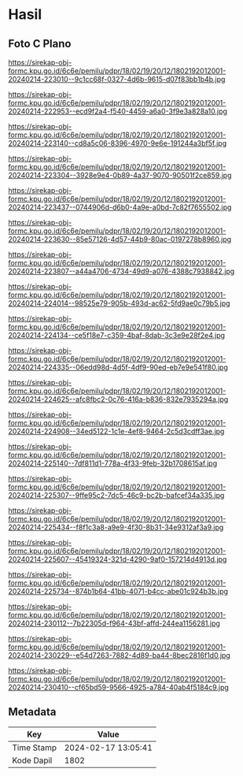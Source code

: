 # Hasil

## Foto C Plano

https://sirekap-obj-formc.kpu.go.id/6c6e/pemilu/pdpr/18/02/19/20/12/1802192012001-20240214-223010--9c1cc68f-0327-4d6b-9615-d07f83bb1b4b.jpg

https://sirekap-obj-formc.kpu.go.id/6c6e/pemilu/pdpr/18/02/19/20/12/1802192012001-20240214-222953--ecd9f2a4-f540-4459-a6a0-3f9e3a828a10.jpg

https://sirekap-obj-formc.kpu.go.id/6c6e/pemilu/pdpr/18/02/19/20/12/1802192012001-20240214-223140--cd8a5c06-8396-4970-9e6e-191244a3bf5f.jpg

https://sirekap-obj-formc.kpu.go.id/6c6e/pemilu/pdpr/18/02/19/20/12/1802192012001-20240214-223304--3928e9e4-0b89-4a37-9070-90501f2ce859.jpg

https://sirekap-obj-formc.kpu.go.id/6c6e/pemilu/pdpr/18/02/19/20/12/1802192012001-20240214-223437--0744906d-d6b0-4a9e-a0bd-7c82f7655502.jpg

https://sirekap-obj-formc.kpu.go.id/6c6e/pemilu/pdpr/18/02/19/20/12/1802192012001-20240214-223630--85e57126-4d57-44b9-80ac-0197278b8960.jpg

https://sirekap-obj-formc.kpu.go.id/6c6e/pemilu/pdpr/18/02/19/20/12/1802192012001-20240214-223807--a44a4706-4734-49d9-a076-4388c7938842.jpg

https://sirekap-obj-formc.kpu.go.id/6c6e/pemilu/pdpr/18/02/19/20/12/1802192012001-20240214-224014--98525e79-905b-493d-ac62-5fd9ae0c79b5.jpg

https://sirekap-obj-formc.kpu.go.id/6c6e/pemilu/pdpr/18/02/19/20/12/1802192012001-20240214-224134--ce5f18e7-c359-4baf-8dab-3c3e9e28f2e4.jpg

https://sirekap-obj-formc.kpu.go.id/6c6e/pemilu/pdpr/18/02/19/20/12/1802192012001-20240214-224335--06edd98d-4d5f-4df9-90ed-eb7e9e541f80.jpg

https://sirekap-obj-formc.kpu.go.id/6c6e/pemilu/pdpr/18/02/19/20/12/1802192012001-20240214-224625--afc8fbc2-0c76-416a-b836-832e7935294a.jpg

https://sirekap-obj-formc.kpu.go.id/6c6e/pemilu/pdpr/18/02/19/20/12/1802192012001-20240214-224908--34ed5122-1c1e-4ef8-9464-2c5d3cdff3ae.jpg

https://sirekap-obj-formc.kpu.go.id/6c6e/pemilu/pdpr/18/02/19/20/12/1802192012001-20240214-225140--7df811d1-778a-4f33-9feb-32b1708615af.jpg

https://sirekap-obj-formc.kpu.go.id/6c6e/pemilu/pdpr/18/02/19/20/12/1802192012001-20240214-225307--9ffe95c2-7dc5-46c9-bc2b-bafcef34a335.jpg

https://sirekap-obj-formc.kpu.go.id/6c6e/pemilu/pdpr/18/02/19/20/12/1802192012001-20240214-225434--f8f1c3a8-a9e9-4f30-8b31-34e9312af3a9.jpg

https://sirekap-obj-formc.kpu.go.id/6c6e/pemilu/pdpr/18/02/19/20/12/1802192012001-20240214-225607--45419324-321d-4290-9af0-157214d4913d.jpg

https://sirekap-obj-formc.kpu.go.id/6c6e/pemilu/pdpr/18/02/19/20/12/1802192012001-20240214-225734--874b1b64-41bb-4071-b4cc-abe01c924b3b.jpg

https://sirekap-obj-formc.kpu.go.id/6c6e/pemilu/pdpr/18/02/19/20/12/1802192012001-20240214-230112--7b22305d-f964-43bf-affd-244ea1156281.jpg

https://sirekap-obj-formc.kpu.go.id/6c6e/pemilu/pdpr/18/02/19/20/12/1802192012001-20240214-230229--e54d7263-7882-4d89-ba44-8bec2816f1d0.jpg

https://sirekap-obj-formc.kpu.go.id/6c6e/pemilu/pdpr/18/02/19/20/12/1802192012001-20240214-230410--cf65bd59-9566-4925-a784-40ab4f5184c9.jpg


## Metadata

| Key        | Value               |
| ---------- | ------------------- |
| Time Stamp | 2024-02-17 13:05:41 |
| Kode Dapil | 1802                |




